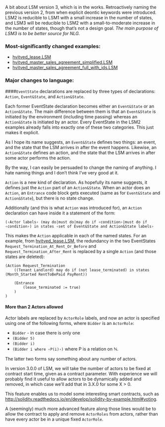 A bit about LSM version 3, which is in the works. Retroactively naming the previous version 2, from when explicit deontic keywords were introduced. LSM2 is reducible to LSM1 with a small increase in the number of states, and LSM3 will be reducible to LSM2 with a small-to-moderate increase in the number of states, though that’s not a design goal. _The main purpose of LSM3 is to be better source for NLG._

### Most-significantly changed examples:

* [hvitved\_lease.LSM](https://github.com/legalese/legalese-compiler/blob/master/linear_state_machine_language/examplesLSM3/hvitved_lease.LSM)
* [hvitved\_master\_sales\_agreement\_simplified.LSM](https://github.com/legalese/legalese-compiler/blob/master/linear_state_machine_language/examplesLSM3/hvitved_master_sales_agreement_simplified.LSM)
* [hvitved\_master\_sales\_agreement\_full\_with\_ids.LSM](https://github.com/legalese/legalese-compiler/blob/master/linear_state_machine_language/examplesLSM3/hvitved_master_sales_agreement_full_with_ids.LSM)


### Major changes to language:

####`EventState` declarations are replaced by three types of declarations: `Action`, `Event&State`, and `Action&State`.

Each former EventState declaration becomes either an `Event&State` or an `Action&State`. The main difference between them is that an `Event&State` is initiated by the environment (including time passing) whereas an `Action&State` is initiated by an actor. Every EventState in the LSM2 examples already falls into exactly one of these two categories. This just makes it explicit. 

As I hope its name suggests, an `Event&State` defines two things: an event, and the state that the LSM arrives in after the event happens. Likewise, an `Action&State` defines an action, and the state that the LSM arrives in after some actor performs the action.

By the way, I can easily be persuaded to change the naming of anything. I hate naming things and I don’t think I’ve very good at it.

`Action` is a new kind of declaration. As hopefully its name suggests, it defines just the `Action` part of an `Action&State`. When an actor does an `Action`, an `Entrance` code block gets executed (same as for `Event&State` and `Action&State`), but there is no state change. 

Additionally (and this is what `Action` was introduced for), an `Action` declaration can have inside it a statement of the form: 

`(‹Actor labels› (may do|must do|may do if ‹condition›|must do if ‹condition›) in states ‹set of Event&State and Action&State labels›`

This makes the `Action` applicable in each of the named states. For an example, from [hvitved_lease.LSM](https://github.com/legalese/legalese-compiler/blob/master/linear_state_machine_language/examples/hvitved_lease.LSM), the redundancy in the two EventStates `Request_Termination_At_Rent_Or_Before` and `Request_Termination_After_Rent` is replaced by a single `Action` (and those states are deleted):

```
(Action Request_Termination
	((Tenant Landlord) may do if (not lease_terminated) in states (Month_Started RentToBePaid PayRent))
	
	(Entrance
		(lease_terminated := true)
	)			
)
```

#### More than 2 Actors allowed
Actor labels are replaced by `ActorRole` labels, and now an actor is specified using one of the following forms, where `Bidder` is an `ActorRole`: 

* `Bidder` - in case there is only one
* `(Bidder 5)` 
* `(Bidder i)`
* `(Bidder i where ‹P(i)›)`
where P is a relation on ℕ. 

The latter two forms say something about any number of actors. 

In version 3.0.0 of LSM, we will take the number of actors to be fixed at contract start time, given as a contract parameter. With experience we will probably find it useful to allow actors to be dynamically added and removed, in which case we’ll add that in 3.X.0 for some X > 0.

This feature enables us to model some interesting smart contracts, such as http://solidity.readthedocs.io/en/develop/solidity-by-example.html#voting.

A (seemingly) much more advanced feature along those lines would be to allow the contract to apply and remove `ActorRoles` from actors, rather than have every actor be in a unique fixed `ActorRole`.



<!-- Additionally, we specify that only `Event&State` references can occur in the ~~`Fallback`~~`FallbackStates` block. -->